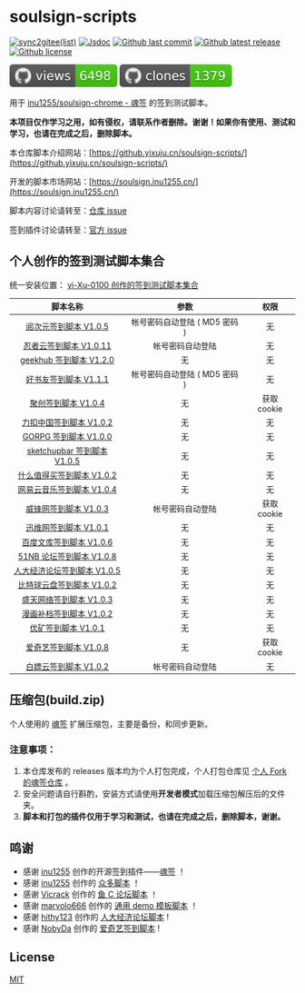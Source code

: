 # soulsign-scripts

[![sync2gitee(list)](<https://github.com/yi-Xu-0100/hub-mirror/workflows/sync2gitee(list)/badge.svg>)](https://github.com/yi-Xu-0100/hub-mirror)
[![Jsdoc](https://github.com/yi-Xu-0100/soulsign-scripts/workflows/Jsdoc/badge.svg)](https://github.com/yi-Xu-0100/soulsign-scripts/actions?query=workflow%3AJsdoc)
[![Github last commit](https://img.shields.io/github/last-commit/yi-Xu-0100/soulsign-scripts)](https://github.com/yi-Xu-0100/soulsign-scripts)
[![Github latest release](https://img.shields.io/github/v/release/yi-Xu-0100/soulsign-scripts)](https://github.com/yi-Xu-0100/soulsign-scripts/releases)
[![Github license](https://img.shields.io/github/license/yi-Xu-0100/soulsign-scripts)](./LICENSE)

[![views](https://raw.githubusercontent.com/yi-Xu-0100/traffic2badge/traffic/traffic-soulsign-scripts/views.svg)](https://github.com/yi-Xu-0100/traffic2badge/tree/traffic#-soulsign-scripts)
[![clones](https://raw.githubusercontent.com/yi-Xu-0100/traffic2badge/traffic/traffic-soulsign-scripts/clones.svg)](https://github.com/yi-Xu-0100/traffic2badge/tree/traffic#-soulsign-scripts)

用于 [inu1255/soulsign-chrome - 魂签](https://github.com/inu1255/soulsign-chrome) 的签到测试脚本。

**本项目仅作学习之用，如有侵权，请联系作者删除。谢谢！如果你有使用、测试和学习，也请在完成之后，删除脚本。**

本仓库脚本介绍网站：[https://github.yixuju.cn/soulsign-scripts/](https://github.yixuju.cn/soulsign-scripts/)

开发的脚本市场网站：[https://soulsign.inu1255.cn/](https://soulsign.inu1255.cn/)

脚本内容讨论请转至：[仓库 issue](https://github.com/yi-Xu-0100/soulsign-scripts/issues)

签到插件讨论请转至：[官方 issue](https://github.com/inu1255/soulsign-chrome/issues)

## 个人创作的签到测试脚本集合

统一安装位置： [yi-Xu-0100 创作的签到测试脚本集合](https://soulsign.inu1255.cn/?uid=1176)

|                                脚本名称                                |             参数              |    权限     |
| :--------------------------------------------------------------------: | :---------------------------: | :---------: |
|    [阅次元签到脚本 V1.0.5](https://soulsign.inu1255.cn/scripts/174)    | 帐号密码自动登陆 ( MD5 密码 ) |     无      |
|   [忍者云签到脚本 V1.0.11](https://soulsign.inu1255.cn/scripts/173)    |       帐号密码自动登陆        |     无      |
|   [geekhub 签到脚本 V1.2.0](https://soulsign.inu1255.cn/scripts/172)   |              无               |     无      |
|    [好书友签到脚本 V1.1.1](https://soulsign.inu1255.cn/scripts/185)    | 帐号密码自动登陆 ( MD5 密码 ) |     无      |
|     [聚创签到脚本 V1.0.4](https://soulsign.inu1255.cn/scripts/186)     |              无               | 获取 cookie |
|   [力扣中国签到脚本 V1.0.2](https://soulsign.inu1255.cn/scripts/191)   |              无               |     无      |
|    [GORPG 签到脚本 V1.0.0](https://soulsign.inu1255.cn/scripts/192)    |              无               |     无      |
| [sketchupbar 签到脚本 V1.0.5](https://soulsign.inu1255.cn/scripts/198) |              无               |     无      |
|  [什么值得买签到脚本 V1.0.2](https://soulsign.inu1255.cn/scripts/206)  |              无               |     无      |
|  [网易云音乐签到脚本 V1.0.4](https://soulsign.inu1255.cn/scripts/233)  |              无               |     无      |
|    [威锋网签到脚本 V1.0.3](https://soulsign.inu1255.cn/scripts/235)    |       帐号密码自动登陆        | 获取 cookie |
|    [迅维网签到脚本 V1.0.1](https://soulsign.inu1255.cn/scripts/238)    |              无               |     无      |
|   [百度文库签到脚本 V1.0.6](https://soulsign.inu1255.cn/scripts/191)   |              无               |     无      |
|  [51NB 论坛签到脚本 V1.0.8](https://soulsign.inu1255.cn/scripts/248)   |              无               |     无      |
| [人大经济论坛签到脚本 V1.0.5](https://soulsign.inu1255.cn/scripts/249) |              无               |     无      |
|  [比特球云盘签到脚本 V1.0.2](https://soulsign.inu1255.cn/scripts/251)  |              无               |     无      |
|   [盛天网络签到脚本 V1.0.3](https://soulsign.inu1255.cn/scripts/252)   |              无               |     无      |
|   [漫画补档签到脚本 V1.0.2](https://soulsign.inu1255.cn/scripts/266)   |              无               |     无      |
|     [优矿签到脚本 V1.0.1](https://soulsign.inu1255.cn/scripts/268)     |              无               |     无      |
|    [爱奇艺签到脚本 V1.0.8](https://soulsign.inu1255.cn/scripts/290)    |              无               | 获取 cookie |
|    [白嫖云签到脚本 V1.0.2](https://soulsign.inu1255.cn/scripts/293)    |       帐号密码自动登陆        |     无      |

## 压缩包(build.zip)

个人使用的 [魂签](https://github.com/inu1255/soulsign-chrome) 扩展压缩包，主要是备份，和同步更新。

### **注意事项：**

1. 本仓库发布的 releases 版本均为个人打包完成，个人打包仓库见 [个人 Fork 的魂签仓库](https://github.com/yi-Xu-0100/soulsign-chrome) 。
2. 安全问题请自行斟酌，安装方式请使用**开发者模式**加载压缩包解压后的文件夹。
3. **脚本和打包的插件仅用于学习和测试，也请在完成之后，删除脚本，谢谢。**

## 鸣谢

- 感谢 [inu1255](https://github.com/inu1255) 创作的开源签到插件——[魂签](https://github.com/inu1255/soulsign-chrome) ！
- 感谢 [inu1255](https://github.com/inu1255) 创作的 [众多脚本](https://soulsign.inu1255.cn/?uid=1035) ！
- 感谢 [Vicrack](https://github.com/ViCrack) 创作的 [鱼 C 论坛脚本](https://soulsign.inu1255.cn/scripts/167) ！
- 感谢 [marvolo666](https://github.com/marvolo666) 创作的 [通用 demo 模板脚本](https://github.com/inu1255/soulsign-chrome/blob/master/public/demos/ShadowSocksR.js) ！
- 感谢 [hithy123](https://github.com/hithy123) 创作的 [人大经济论坛脚本](https://soulsign.inu1255.cn/scripts/225) !
- 感谢 [NobyDa](https://github.com/NobyDa) 创作的 [爱奇艺签到脚本](https://github.com/NobyDa/Script/blob/42e6e1978fed46f531666d0db096b67858592fda/iQIYI-DailyBonus/iQIYI.js) !

## License

[MIT](./LICENSE)
